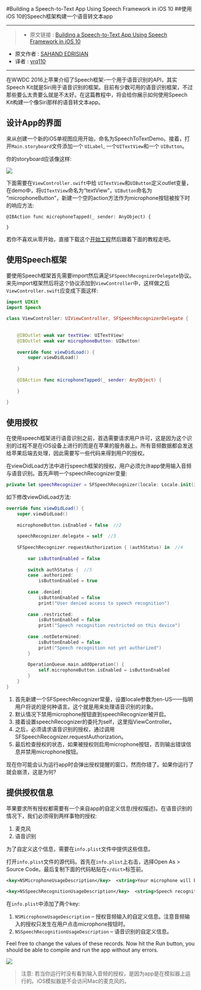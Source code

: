 #Building a Speech-to-Text App Using Speech Framework in iOS 10
##使用iOS 10的Speech框架构建一个语音转文本app

***

>* 原文链接 : [Building a Speech-to-Text App Using Speech Framework in iOS 10](http://www.appcoda.com/siri-speech-framework/)
* 原文作者 : [SAHAND EDRISIAN](http://www.appcoda.com/author/sahandedrisian/)
* 译者 : [yrq110](https://github.com/yrq110)

***


在WWDC 2016上苹果介绍了Speech框架-一个用于语音识别的API，其实Speech Kit就是Siri用于语音识别的框架。目前有少数可用的语音识别框架，不过那些要么太贵要么就是不太好。在这篇教程中，将会给你展示如何使用Speech Kit构建一个像Siri那样的语音转文本app。

## 设计App的界面

来从创建一个新的iOS单视图应用开始，命名为SpeechToTextDemo。接着，打开`Main.storyboard`文件添加一个 `UILabel`, 一个`UITextView`和一个 `UIButton`。

你的storyboard应该像这样:

![](http://www.appcoda.com/wp-content/uploads/2016/08/speechkit-demo-1-1024x597.png)

下面需要在`ViewController.swift`中给 `UITextView`和`UIButton`定义outlet变量，在demo中，将`UITextView`命名为“textView”，`UIButton`命名为 “microphoneButton”，新建一个空的action方法作为microphone按钮被按下时的响应方法:

```swfit
@IBAction func microphoneTapped(_ sender: AnyObject) {
 
}
```

若你不喜欢从零开始，直接下载这个[开始工程](https://github.com/appcoda/SpeechToTextDemo/raw/master/SiriDemoStarter.zip)然后跟着下面的教程走吧。

## 使用Speech框架

要使用Speech框架首先需要import然后满足`SFSpeechRecognizerDelegate`协议。来先import框架然后将这个协议添加到`ViewController`中，这样做之后`ViewController.swift`应变成下面这样:

```swift
import UIKit
import Speech
 
class ViewController: UIViewController, SFSpeechRecognizerDelegate {
    
    
    @IBOutlet weak var textView: UITextView!
    @IBOutlet weak var microphoneButton: UIButton!
    
    override func viewDidLoad() {
        super.viewDidLoad()
        
    }
 
    @IBAction func microphoneTapped(_ sender: AnyObject) {
 
    }
 
}
```

## 使用授权

在使用speech框架进行语音识别之前，首选需要请求用户许可，这是因为这个识别的过程不是在iOS设备上进行的而是在苹果的服务器上。所有音频数据都会发送给苹果后端去处理，因此需要写一些代码来得到用户的授权。

在viewDidLoad方法中进行speech框架的授权，用户必须允许app使用输入音频与语音识别。首先声明一个speechRecognizer变量:

```swift
private let speechRecognizer = SFSpeechRecognizer(locale: Locale.init(identifier: "en-US"))  //1
```

如下修改viewDidLoad方法:

```swift
override func viewDidLoad() {
    super.viewDidLoad()
    
    microphoneButton.isEnabled = false  //2
    
    speechRecognizer.delegate = self  //3
    
    SFSpeechRecognizer.requestAuthorization { (authStatus) in  //4
        
        var isButtonEnabled = false
        
        switch authStatus {  //5
        case .authorized:
            isButtonEnabled = true
            
        case .denied:
            isButtonEnabled = false
            print("User denied access to speech recognition")
            
        case .restricted:
            isButtonEnabled = false
            print("Speech recognition restricted on this device")
            
        case .notDetermined:
            isButtonEnabled = false
            print("Speech recognition not yet authorized")
        }
        
        OperationQueue.main.addOperation() {
            self.microphoneButton.isEnabled = isButtonEnabled
        }
    }
}
```

1. 首先新建一个SFSpeechRecognizer常量，设置locale参数为en-US——指明用户将说的是何种语言。这个就是用来处理语音识别的对象。
2. 默认情况下禁用microphone按钮直到speechRecognizer被开启。
3. 接着设置speechRecognizer的委托为self，这里指ViewController。
4. 之后，必须请求语音识别的授权，通过调用SFSpeechRecognizer.requestAuthorization。
5. 最后检查授权的状态，如果被授权则启用microphone按钮，否则输出错误信息并禁用microphone按钮。

现在你可能会认为运行app时会弹出授权提醒的窗口，然而你错了。如果你运行了就会崩溃，这是为何?

## 提供授权信息

苹果要求所有授权都需要有一个来自app的自定义信息(授权描述)。在语音识别的情况下，我们必须得到两样事物的授权:

1. 麦克风
2. 语音识别

为了自定义这个信息，需要在`info.plist`文件中提供这些信息。

打开`info.plist`文件的源代码。首先在`info.plist`上右击，选择Open As > Source Code。最后复制下面的代码粘贴在`</dict>`标签前。

```xml
<key>NSMicrophoneUsageDescription</key>  <string>Your microphone will be used to record your speech when you press the \&quot;Start Recording\&quot; button.</string>
 
<key>NSSpeechRecognitionUsageDescription</key>  <string>Speech recognition will be used to determine which words you speak into this device\&apos;s microphone.</string>
```

在`info.plist`中添加了两个key:

1. `NSMicrophoneUsageDescription` – 授权音频输入的自定义信息。注意音频输入的授权只发生在用户点击microphone按钮时。
2. `NSSpeechRecognitionUsageDescription` – 语音识别的自定义信息。

Feel free to change the values of these records. Now hit the Run button, you should be able to compile and run the app without any errors.

![](http://www.appcoda.com/wp-content/uploads/2016/08/speech-kit-2.png)

> 注意: 若当你运行时没有看到输入音频的授权，是因为app是在模拟器上运行的。iOS模拟器是不会访问Mac的麦克风的。
